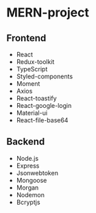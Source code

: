 # MERN-project

## Frontend
- React
- Redux-toolkit
- TypeScript
- Styled-components
- Moment
- Axios
- React-toastify
- React-google-login
- Material-ui
- React-file-base64

## Backend
- Node.js
- Express
- Jsonwebtoken
- Mongoose
- Morgan
- Nodemon
- Bcryptjs
